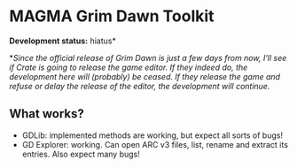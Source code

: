 MAGMA Grim Dawn Toolkit
=======================

**Development status:** hiatus*

**Since the official release of Grim Dawn is just a few days from now, I'll see if Crate is going to release the game editor. If they indeed do, the development here will (probably) be ceased. If they release the game and refuse or delay the release of the editor, the development will continue.*

## What works?
* GDLib: implemented methods are working, but expect all sorts of bugs!
* GD Explorer: working. Can open ARC v3 files, list, rename and extract its entries.
Also expect many bugs!
